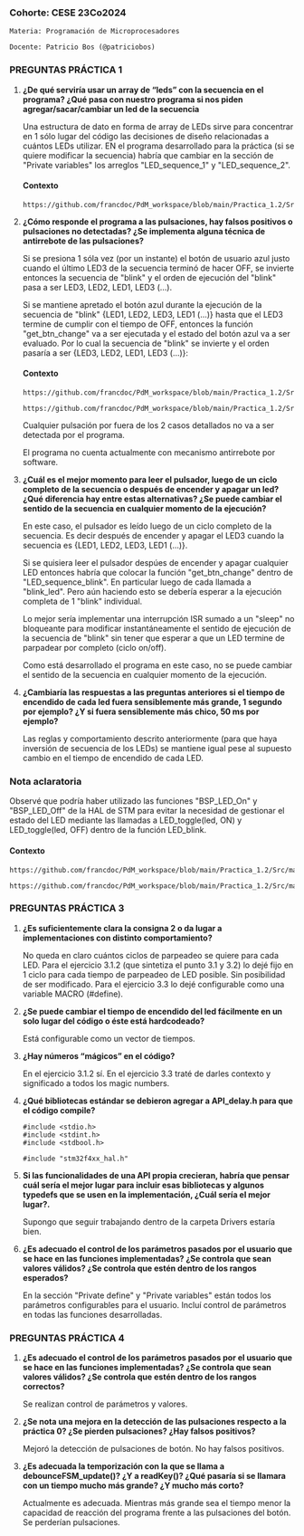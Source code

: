 ### Cohorte: CESE 23Co2024
```
Materia: Programación de Microprocesadores

Docente: Patricio Bos (@patriciobos)
```

### PREGUNTAS PRÁCTICA 1

1) **¿De qué serviría usar un array de “leds” con la secuencia en el programa? ¿Qué pasa con nuestro programa si nos piden agregar/sacar/cambiar un led de la secuencia** 

    Una estructura de dato en forma de array de LEDs sirve para concentrar en 1 sólo lugar del código las decisiones de diseño relacionadas a cuántos LEDs utilizar. EN el programa desarrollado para la práctica (si se quiere modificar la secuencia) habría que cambiar en la sección de "Private variables" los arreglos "LED_sequence_1" y "LED_sequence_2". 
    
    #### Contexto
    ```
    https://github.com/francdoc/PdM_workspace/blob/main/Practica_1.2/Src/main.c#L51
    ```

2) **¿Cómo responde el programa a las pulsaciones, hay falsos positivos o pulsaciones no detectadas? ¿Se implementa alguna técnica de antirrebote de las pulsaciones?**

    Si se presiona 1 sóla vez (por un instante) el botón de usuario azul justo cuando el último LED3 de la secuencia terminó de hacer OFF, se invierte entonces la secuencia de "blink" y el orden de ejecución del "blink" pasa a ser LED3, LED2, LED1, LED3 (...).

    Si se mantiene apretado el botón azul durante la ejecución de la secuencia de "blink" {LED1, LED2, LED3, LED1 (...)} hasta que el LED3 termine de cumplir con el tiempo de OFF, entonces la función "get_btn_change" va a ser ejecutada y el estado del botón azul va a ser evaluado. Por lo cual la secuencia de "blink" se invierte y el orden pasaría a ser {LED3, LED2, LED1, LED3 (...)}: 

    #### Contexto
    ```
    https://github.com/francdoc/PdM_workspace/blob/main/Practica_1.2/Src/main.c#L108  
    
    https://github.com/francdoc/PdM_workspace/blob/main/Practica_1.2/Src/main.c#L198    
    ```

    Cualquier pulsación por fuera de los 2 casos detallados no va a ser detectada por el programa.

    El programa no cuenta actualmente con mecanismo antirrebote por software.

3) **¿Cuál es el mejor momento para leer el pulsador, luego de un ciclo completo de la secuencia o después de encender y apagar un led? ¿Qué diferencia hay entre estas alternativas? ¿Se puede cambiar el sentido de la secuencia en cualquier momento de la ejecución?**

    En este caso, el pulsador es leído luego de un ciclo completo de la secuencia. Es decir después de encender y apagar el LED3 cuando la secuencia es {LED1, LED2, LED3, LED1 (...)}.

    Si se quisiera leer el pulsador despúes de encender y apagar cualquier LED entonces habría que colocar la función "get_btn_change" dentro de "LED_sequence_blink". En particular luego de cada llamada a "blink_led". Pero aún haciendo esto se debería esperar a la ejecución completa de 1 "blink" individual.
    
    Lo mejor sería implementar una interrupción ISR sumado a un "sleep" no bloqueante para modificar instantáneamente el sentido de ejecución de la secuencia de "blink" sin tener que esperar a que un LED termine de parpadear por completo (ciclo on/off).

    Como está desarrollado el programa en este caso, no se puede cambiar el sentido de la secuencia en cualquier momento de la ejecución.

4) **¿Cambiaría las respuestas a las preguntas anteriores si el tiempo de encendido de cada led fuera sensiblemente más grande, 1 segundo por ejemplo? ¿Y si fuera  sensiblemente más chico, 50 ms por ejemplo?**

    Las reglas y comportamiento descrito anteriormente (para que haya inversión de secuencia de los LEDs) se mantiene igual pese al supuesto cambio en el tiempo de encendido de cada LED.

### Nota aclaratoria

Observé que podría haber utilizado las funciones "BSP_LED_On" y "BSP_LED_Off" de la HAL de STM para evitar la necesidad de gestionar el estado del LED mediante las llamadas a LED_toggle(led, ON) y LED_toggle(led, OFF) dentro de la función LED_blink.

#### Contexto
```
https://github.com/francdoc/PdM_workspace/blob/main/Practica_1.2/Src/main.c#L86

https://github.com/francdoc/PdM_workspace/blob/main/Practica_1.2/Src/main.c#L108    
```

### PREGUNTAS PRÁCTICA 3

1) **¿Es suficientemente clara la consigna 2 o da lugar a implementaciones con distinto comportamiento?** 

    No queda en claro cuántos ciclos de parpeadeo se quiere para cada LED. Para el ejercicio 3.1.2 (que sintetiza el punto 3.1 y 3.2) lo dejé fijo en 1 ciclo para cada tiempo de parpeadeo de LED posible. Sin posibilidad de ser modificado. Para el ejercicio 3.3 lo dejé configurable como una variable MACRO (#define).

2) **¿Se puede cambiar el tiempo de encendido del led fácilmente en un solo lugar del código o éste está hardcodeado?**

    Está configurable como un vector de tiempos.

3)  **¿Hay números “mágicos” en el código?**

    En el ejercicio 3.1.2 sí. En el ejercicio 3.3 traté de darles contexto y significado a todos los magic numbers.

4) **¿Qué bibliotecas estándar se debieron agregar a API_delay.h para que el código compile?** 

    ```
    #include <stdio.h>
    #include <stdint.h>
    #include <stdbool.h>

    #include "stm32f4xx_hal.h"
    ```

5) **Si las funcionalidades de una API propia crecieran, habría que pensar cuál sería el mejor lugar para incluir esas bibliotecas y algunos typedefs que se usen en la implementación, ¿Cuál sería el mejor lugar?.**

    Supongo que seguir trabajando dentro de la carpeta Drivers estaría bien.
    
6) **¿Es adecuado el control de los parámetros pasados por el usuario que se hace en las funciones implementadas? ¿Se controla que sean valores válidos? ¿Se controla que estén dentro de los rangos esperados?**

    En la sección "Private define" y "Private variables" están todos los parámetros configurables para el usuario. Incluí control de parámetros en todas las funciones desarrolladas.

### PREGUNTAS PRÁCTICA 4

1) **¿Es adecuado el control de los parámetros pasados por el usuario que se hace en las funciones implementadas? ¿Se controla que sean valores válidos? ¿Se controla que estén dentro de los rangos correctos?** 

    Se realizan control de parámetros y valores.

2) **¿Se nota una mejora en la detección de las pulsaciones respecto a la práctica 0? ¿Se pierden pulsaciones? ¿Hay falsos positivos?**

    Mejoró la detección de pulsaciones de botón. No hay falsos positivos.

3)  **¿Es adecuada la temporización con la que se llama a debounceFSM_update()? ¿Y a readKey()? ¿Qué pasaría si se llamara con un tiempo mucho más grande? ¿Y mucho más corto?**

    Actualmente es adecuada. Mientras más grande sea el tiempo menor la capacidad de reacción del programa frente a las pulsaciones del botón. Se perderían pulsaciones.